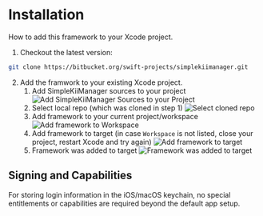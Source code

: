 # Installation
How to add this framework to your Xcode project.

1. Checkout the latest version:
```bash
git clone https://bitbucket.org/swift-projects/simplekiimanager.git
```
2. Add the framwork to your existing Xcode project.
    1. Add SimpleKiiManager sources to your project
![Add SimpleKiiManager Sources to your Project](add-repo)
    2. Select local repo (which was cloned in step 1)
![Select cloned repo](select-repo)
    3. Add framework to your current project/workspace
![Add framework to Workspace](framework-added-to-workspace)
    4. Add framework to target (in case `Workspace` is not listed, close your project, restart Xcode and try again)
![Add framework to target](add-framework-to-target)
    5. Framework was added to target
![Framework was added to target](framework-added-to-target)

## Signing and Capabilities
For storing login information in the iOS/macOS keychain, no special entitlements or capabilities are required beyond the default app setup.
